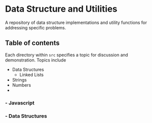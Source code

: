 # Data Structure and Utilities

A repository of data structure implementations and utility functions for addressing specific problems.

## Table of contents

Each directory within `src` specifies a topic for discussion and demonstration. Topics include

- Data Structures
  - Linked Lists
- Strings
- Numbers
- 

### - Javascript

### - Data Structures


